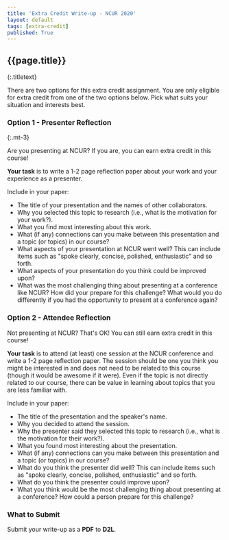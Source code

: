 ```yaml
---
title: 'Extra Credit Write-up - NCUR 2020'
layout: default
tags: [extra-credit]
published: True
---
```


## {{page.title}}
{:.titletext}

There are two options for this extra credit assignment.
You are only eligible for extra credit from one of the two options below.
Pick what suits your situation and interests best.

### Option 1 - Presenter Reflection
{:.mt-3}

Are you presenting at NCUR?
If you are, you can earn extra credit in this course!

**Your task** is to write a 1-2 page reflection paper about your work and your experience as a presenter.

Include in your paper:
- The title of your presentation and the names of other collaborators.
- Why you selected this topic to research (i.e., what is the motivation for your work?).
- What you find most interesting about this work.
- What (if any) connections can you make between this presentation and a topic (or topics) in our course?
- What aspects of your presentation at NCUR went well?  This can include items such as "spoke clearly, concise, polished, enthusiastic" and so forth.
- What aspects of your presentation do you think could be improved upon?  
- What was the most challenging thing about presenting at a conference like NCUR? How did your prepare for this challenge? What would you do differently if you had the opportunity to present at a conference again?

### Option 2 - Attendee Reflection

<!-- Motivated by https://guides.lib.montana.edu/c.php?g=915151&p=6594096 -->

Not presenting at NCUR?
That's OK! You can still earn extra credit in this course!

**Your task** is to attend (at least) one session at the NCUR conference and write a 1-2 page reflection paper.
The session should be one you think you might be interested in and does not need to be related to this course (though it would be awesome if it were).
Even if the topic is not directly related to our course, there can be value in learning about topics that you are less familiar with.

Include in your paper:
- The title of the presentation and the speaker's name.
- Why you decided to attend the session.
- Why the presenter said they selected this topic to research (i.e., what is the motivation for their work?).
- What you found most interesting about the presentation.
- What (if any) connections can you make between this presentation and a topic (or topics) in our course?
- What do you think the presenter did well?  This can include items such as "spoke clearly, concise, polished, enthusiastic" and so forth.
- What do you think the presenter could improve upon?  
- What you think would be the most challenging thing about presenting at a conference? How could a person prepare for this challenge?   
<!-- - In thinking about the potential of you making a presentation, how do you think practicing would play a part of an effective presentation? -->

### What to Submit

Submit your write-up as a **PDF** to **D2L**.
